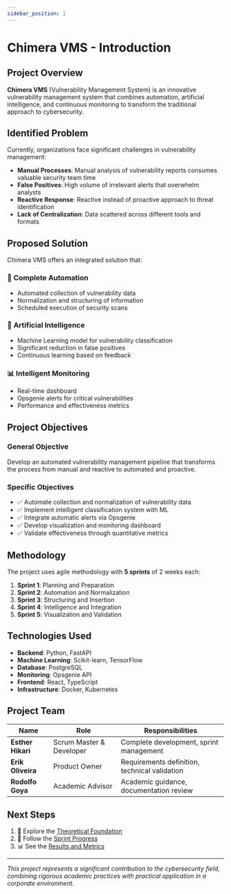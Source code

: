 ```yaml
---
sidebar_position: 1
---
```


# Chimera VMS - Introduction

## Project Overview

**Chimera VMS** (Vulnerability Management System) is an innovative vulnerability management system that combines automation, artificial intelligence, and continuous monitoring to transform the traditional approach to cybersecurity.

## Identified Problem

Currently, organizations face significant challenges in vulnerability management:

- **Manual Processes**: Manual analysis of vulnerability reports consumes valuable security team time
- **False Positives**: High volume of irrelevant alerts that overwhelm analysts
- **Reactive Response**: Reactive instead of proactive approach to threat identification
- **Lack of Centralization**: Data scattered across different tools and formats

## Proposed Solution

Chimera VMS offers an integrated solution that:

### 🔄 **Complete Automation**
- Automated collection of vulnerability data
- Normalization and structuring of information
- Scheduled execution of security scans

### 🤖 **Artificial Intelligence**
- Machine Learning model for vulnerability classification
- Significant reduction in false positives
- Continuous learning based on feedback

### 📊 **Intelligent Monitoring**
- Real-time dashboard
- Opsgenie alerts for critical vulnerabilities
- Performance and effectiveness metrics

## Project Objectives

### General Objective
Develop an automated vulnerability management pipeline that transforms the process from manual and reactive to automated and proactive.

### Specific Objectives
- ✅ Automate collection and normalization of vulnerability data
- ✅ Implement intelligent classification system with ML
- ✅ Integrate automatic alerts via Opsgenie
- ✅ Develop visualization and monitoring dashboard
- ✅ Validate effectiveness through quantitative metrics

## Methodology

The project uses agile methodology with **5 sprints** of 2 weeks each:

1. **Sprint 1**: Planning and Preparation
2. **Sprint 2**: Automation and Normalization
3. **Sprint 3**: Structuring and Insertion
4. **Sprint 4**: Intelligence and Integration
5. **Sprint 5**: Visualization and Validation

## Technologies Used

- **Backend**: Python, FastAPI
- **Machine Learning**: Scikit-learn, TensorFlow
- **Database**: PostgreSQL
- **Monitoring**: Opsgenie API
- **Frontend**: React, TypeScript
- **Infrastructure**: Docker, Kubernetes

## Project Team

| Name | Role | Responsibilities |
|------|------|-----------------|
| **Esther Hikari** | Scrum Master & Developer | Complete development, sprint management |
| **Erik Oliveira** | Product Owner | Requirements definition, technical validation |
| **Rodolfo Goya** | Academic Advisor | Academic guidance, documentation review |

## Next Steps

1. 📖 Explore the [Theoretical Foundation](/docs/fundamentacao/cybersecurity)
2. 🚀 Follow the [Sprint Progress](/docs/sprints/sprint-1/objetivos)
3. 📊 See the [Results and Metrics](/docs/resultados/analise-vulnerabilidades)

---

*This project represents a significant contribution to the cybersecurity field, combining rigorous academic practices with practical application in a corporate environment.*